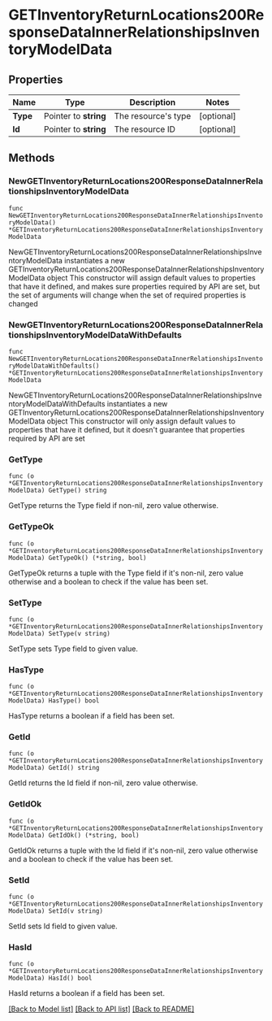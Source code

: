 # GETInventoryReturnLocations200ResponseDataInnerRelationshipsInventoryModelData

## Properties

Name | Type | Description | Notes
------------ | ------------- | ------------- | -------------
**Type** | Pointer to **string** | The resource&#39;s type | [optional] 
**Id** | Pointer to **string** | The resource ID | [optional] 

## Methods

### NewGETInventoryReturnLocations200ResponseDataInnerRelationshipsInventoryModelData

`func NewGETInventoryReturnLocations200ResponseDataInnerRelationshipsInventoryModelData() *GETInventoryReturnLocations200ResponseDataInnerRelationshipsInventoryModelData`

NewGETInventoryReturnLocations200ResponseDataInnerRelationshipsInventoryModelData instantiates a new GETInventoryReturnLocations200ResponseDataInnerRelationshipsInventoryModelData object
This constructor will assign default values to properties that have it defined,
and makes sure properties required by API are set, but the set of arguments
will change when the set of required properties is changed

### NewGETInventoryReturnLocations200ResponseDataInnerRelationshipsInventoryModelDataWithDefaults

`func NewGETInventoryReturnLocations200ResponseDataInnerRelationshipsInventoryModelDataWithDefaults() *GETInventoryReturnLocations200ResponseDataInnerRelationshipsInventoryModelData`

NewGETInventoryReturnLocations200ResponseDataInnerRelationshipsInventoryModelDataWithDefaults instantiates a new GETInventoryReturnLocations200ResponseDataInnerRelationshipsInventoryModelData object
This constructor will only assign default values to properties that have it defined,
but it doesn't guarantee that properties required by API are set

### GetType

`func (o *GETInventoryReturnLocations200ResponseDataInnerRelationshipsInventoryModelData) GetType() string`

GetType returns the Type field if non-nil, zero value otherwise.

### GetTypeOk

`func (o *GETInventoryReturnLocations200ResponseDataInnerRelationshipsInventoryModelData) GetTypeOk() (*string, bool)`

GetTypeOk returns a tuple with the Type field if it's non-nil, zero value otherwise
and a boolean to check if the value has been set.

### SetType

`func (o *GETInventoryReturnLocations200ResponseDataInnerRelationshipsInventoryModelData) SetType(v string)`

SetType sets Type field to given value.

### HasType

`func (o *GETInventoryReturnLocations200ResponseDataInnerRelationshipsInventoryModelData) HasType() bool`

HasType returns a boolean if a field has been set.

### GetId

`func (o *GETInventoryReturnLocations200ResponseDataInnerRelationshipsInventoryModelData) GetId() string`

GetId returns the Id field if non-nil, zero value otherwise.

### GetIdOk

`func (o *GETInventoryReturnLocations200ResponseDataInnerRelationshipsInventoryModelData) GetIdOk() (*string, bool)`

GetIdOk returns a tuple with the Id field if it's non-nil, zero value otherwise
and a boolean to check if the value has been set.

### SetId

`func (o *GETInventoryReturnLocations200ResponseDataInnerRelationshipsInventoryModelData) SetId(v string)`

SetId sets Id field to given value.

### HasId

`func (o *GETInventoryReturnLocations200ResponseDataInnerRelationshipsInventoryModelData) HasId() bool`

HasId returns a boolean if a field has been set.


[[Back to Model list]](../README.md#documentation-for-models) [[Back to API list]](../README.md#documentation-for-api-endpoints) [[Back to README]](../README.md)



